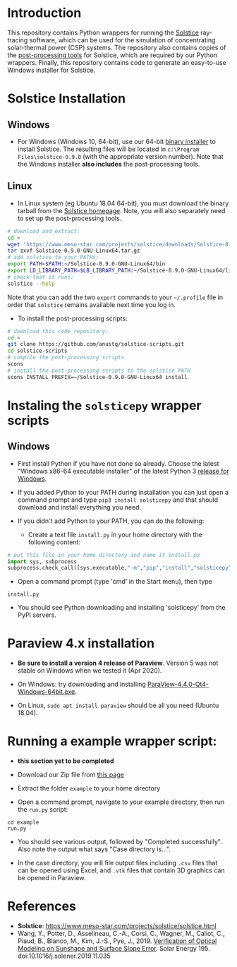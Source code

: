 # Introduction

This repository contains Python wrappers for running the 
[Solstice](https://www.meso-star.com/projects/solstice/solstice.html) 
ray-tracing software, which can be used for the simulation of concentrating 
solar-thermal power (CSP) systems. The repository also contains copies of the
[post-processing tools](https://www.meso-star.com/projects/solstice/solstice-resources.html)
for Solstice, which are required by our Python wrappers. Finally, this
repository contains code to generate an easy-to-use Windows installer for 
Solstice.


# Solstice Installation 

## Windows

* For Windows (Windows 10, 64-bit), use our 64-bit [binary installer](https://github.com/anustg/solstice-scripts/releases) 
  to install Solstice. The resulting files will be located in 
  `c:\Program Files\solstice-0.9.0` (with the appropriate version number).
  Note that the Windows installer **also includes** the post-processing tools.

## Linux

* In Linux system (eg Ubuntu 18.04 64-bit), you must download the binary tarball 
  from the [Solstice homepage](https://www.meso-star.com/projects/solstice/solstice.html).
  Note, you will also separately need to set up the post-processing tools. 

```bash
# download and extract:
cd ~
wget "https://www.meso-star.com/projects/solstice/downloads/Solstice-0.9.0-GNU-Linux64.tar.gz"
tar zxvf Solstice-0.9.0-GNU-Linux64.tar.gz
# add solstice to your PATHs:
export PATH=$PATH:~/Solstice-0.9.0-GNU-Linux64/bin
export LD_LIBRARY_PATH=$LB_LIBRARY_PATH:~/Solstice-0.9.0-GNU-Linux64/lib
# check that it runs:
solstice --help
```

Note that you can add the two `export` commands to your `~/.profile` file in 
order that `solstice` remains available next time you log in.

* To install the post-processing scripts:

```bash
# download this code repository:
cd ~
git clone https://github.com/anustg/solstice-scripts.git
cd solstice-scripts
# compile the post-processing scripts
scons
# install the post-processing scripts to the solstice PATH
scons INSTALL_PREFIX=~/Solstice-0.9.0-GNU-Linux64 install
```

# Instaling the `solsticepy` wrapper scripts

## Windows

* First install Python if you have not done so already. Choose the latest
  "Windows x86-64 executable installer" of the latest Python 3 
  [release for Windows](https://www.python.org/downloads/windows/).

* If you added Python to your PATH during installation you can just open a
  command prompt and type `pip3 install solsticepy` and that should download
  and install everything you need.

* If you didn't add Python to your PATH, you can do the following:

  * Create a text file `install.py` in your home directory with the following content:

```python
# put this file in your home directory and name it install.py
import sys, subprocess
subprocess.check_call([sys.executable,"-m","pip","install","solsticepy"])
```

  * Open a command prompt (type 'cmd' in the Start menu), then type

```
install.py
```

  * You should see Python downloading and installing 'solsticepy' from the PyPI
    servers.

# Paraview 4.x installation

* **Be sure to install a version 4 release of Paraview**. Version 5 was not
	stable on Windows when we tested it (Apr 2020).

* On Windows: try downloading and installing [ParaView-4.4.0-Qt4-Windows-64bit.exe](https://www.paraview.org/paraview-downloads/download.php?submit=Download&version=v4.4&type=binary&os=Windows&downloadFile=ParaView-4.4.0-Qt4-Windows-64bit.exe).

* On Linux, `sudo apt install paraview` should be all you need (Ubuntu 18.04).

# Running a example wrapper script:

* **this section yet to be completed**

* Download our Zip file from [this page](https://github.com/anustg/solstice-scripts/releases/)

* Extract the folder `example` to your home directory

* Open a command prompt, navigate to your example directory, then run the 
  `run.py` script:

```
cd example
run.py
```

* You should see various output, followed by "Completed successfully". Also note
  the output what says "Case directory is...".

* In the case directory, you will file output files including `.csv` files that
  can be opened using Excel, and `.vtk` files that contain 3D graphics can be
  opened in Paraview.

# References

* **Solstice**: https://www.meso-star.com/projects/solstice/solstice.html
* Wang, Y., Potter, D., Asselineau, C.-A., Corsi, C., Wagner, M., Caliot, C., Piaud, B., Blanco, M., Kim, J.-S., Pye, J., 2019. [Verification of Optical Modeling on Sunshape and Surface Slope Error](https://www.researchgate.net/publication/337636543). Solar Energy 195. doi:10.1016/j.solener.2019.11.035


